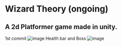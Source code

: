 # Wizard Theory (ongoing)
## A 2d Platformer game made in unity.
1st commit
![image](https://user-images.githubusercontent.com/38327075/192154939-1d5d139b-bf57-4bae-a9f7-3b2582589dfd.png)
Health bar and Boss
![image](https://user-images.githubusercontent.com/38327075/194131278-182a8c58-45cb-46b1-b5ae-2a66f87b4ede.png)
